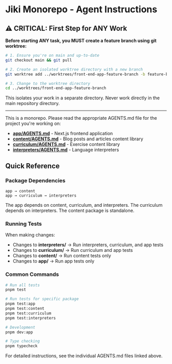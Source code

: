 # Jiki Monorepo - Agent Instructions

## ⚠️ CRITICAL: First Step for ANY Work

**Before starting ANY task, you MUST create a feature branch using git worktree:**

```bash
# 1. Ensure you're on main and up-to-date
git checkout main && git pull

# 2. Create an isolated worktree directory with a new branch
git worktree add ../worktrees/front-end-app-feature-branch -b feature-branch-name

# 3. Change to the worktree directory
cd ../worktrees/front-end-app-feature-branch
```

This isolates your work in a separate directory. Never work directly in the main repository directory.

---

This is a monorepo. Please read the appropriate AGENTS.md file for the project you're working on:

- **[app/AGENTS.md](app/AGENTS.md)** - Next.js frontend application
- **[content/AGENTS.md](content/AGENTS.md)** - Blog posts and articles content library
- **[curriculum/AGENTS.md](curriculum/AGENTS.md)** - Exercise content library
- **[interpreters/AGENTS.md](interpreters/AGENTS.md)** - Language interpreters

## Quick Reference

### Package Dependencies

```
app → content
app → curriculum → interpreters
```

The app depends on content, curriculum, and interpreters. The curriculum depends on interpreters. The content package is standalone.

### Running Tests

When making changes:
- Changes to **interpreters/** → Run interpreters, curriculum, and app tests
- Changes to **curriculum/** → Run curriculum and app tests
- Changes to **content/** → Run content tests only
- Changes to **app/** → Run app tests only

### Common Commands

```bash
# Run all tests
pnpm test

# Run tests for specific package
pnpm test:app
pnpm test:content
pnpm test:curriculum
pnpm test:interpreters

# Development
pnpm dev:app

# Type checking
pnpm typecheck
```

For detailed instructions, see the individual AGENTS.md files linked above.
